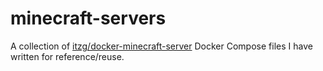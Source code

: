 # minecraft-servers
A collection of [itzg/docker-minecraft-server](https://github.com/itzg/docker-minecraft-server) Docker Compose files I have written for reference/reuse.
